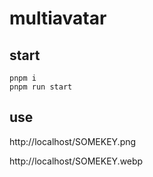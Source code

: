 # multiavatar

## start
```
pnpm i
pnpm run start
```

## use

http://localhost/SOMEKEY.png

http://localhost/SOMEKEY.webp
